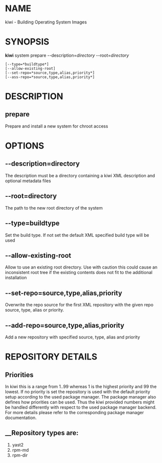 # NAME

kiwi - Building Operating System Images

# SYNOPSIS

__kiwi__ system prepare --description=*directory* --root=*directory*

    [--type=*buildtype*]
    [--allow-existing-root]
    [--set-repo=*source,type,alias,priority*]
    [--ass-repo=*source,type,alias,priority*]

# DESCRIPTION

## __prepare__

Prepare and install a new system for chroot access

# OPTIONS

## __--description=directory__

The description must be a directory containing a kiwi XML description and optional metadata files

## __--root=directory__

The path to the new root directory of the system

## __--type=buildtype__

Set the build type. If not set the default XML specified build type will be used

## __--allow-existing-root__

Allow to use an existing root directory. Use with caution this could cause an inconsistent root tree if the existing contents does not fit to the additional installation

## __--set-repo=source,type,alias,priority__

Overwrite the repo source for the first XML repository with the
given repo source, type, alias or priority.

## __--add-repo=source,type,alias,priority__

Add a new repository with specified source, type, alias and priority

# REPOSITORY DETAILS

## __Priorities__

In kiwi this is a range from 1..99 whereas 1 is the highest priority and 99 the lowest. If no priority is set the repository is used with the default priority setup according to the used package manager. The package manager also defines how priorities can be used. Thus the kiwi provided numbers might be handled differently with respect to the used package manager backend. For more details please refer to the corresponding package manager documentation.

## __Repository types are:

1. yast2
2. rpm-md
3. rpm-dir

